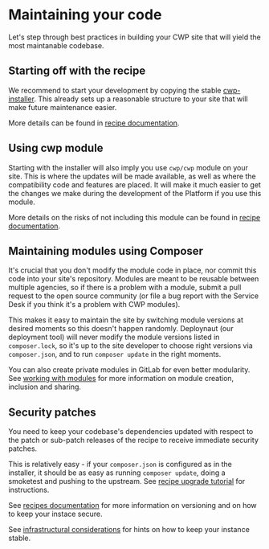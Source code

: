 <!--
title: Maintaining your code
pagenumber: 5
-->

# Maintaining your code

Let's step through best practices in building your CWP site that will yield the most maintanable codebase.

## Starting off with the recipe

We recommend to start your development by copying the stable
[cwp-installer](https://gitlab.cwp.govt.nz/cwp/cwp-installer/). This already sets up a reasonable structure to your site
that will make future maintenance easier.

More details can be found in [recipe documentation](recipes).

## Using cwp module

Starting with the installer will also imply you use `cwp/cwp` module on your site. This is where the updates will be
made available, as well as where the compatibility code and features are placed. It will make it much easier to get
the changes we make during the development of the Platform if you use this module.

More details on the risks of not including this module can be found in [recipe documentation](recipes).

## Maintaining modules using Composer

It's crucial that you don't modify the module code in place, nor commit this code into your site's repository.
Modules are meant to be reusable between multiple agencies, so if there is a problem with a module, submit a pull
request to the open source community (or file a bug report with the Service Desk if you think it's a problem
with CWP modules).

This makes it easy to maintain the site by switching module versions at desired moments so this doesn't happen randomly.
Deploynaut (our deployment tool) will never modify the module versions listed in `composer.lock`, so it's up to the
site developer to choose right versions via `composer.json`, and to run `composer update` in the right moments.

You can also create private modules in GitLab for even better modularity. See [working with modules](development-tutorials/working-with-modules)
for more information on module creation, inclusion and sharing.

## Security patches

You need to keep your codebase's dependencies updated with respect to the patch or sub-patch releases of the recipe to
receive immediate security patches.

This is relatively easy - if your `composer.json` is configured as in the installer, it should be as easy as running
`composer update`, doing a smoketest and pushing to the upstream. See [recipe upgrade tutorial](development-tutorials/upgrading) for instructions.

See [recipes documentation](recipes) for more information on versioning and on how to keep your instace secure.

See [infrastructural considerations](infrastructural-considerations) for hints on how to keep your instance stable.
